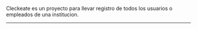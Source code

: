 Cleckeate es un proyecto para llevar registro de todos los usuarios o empleados de una institucion.


---
